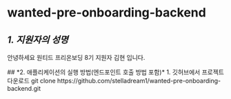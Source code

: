 # wanted-pre-onboarding-backend

## *1. 지원자의 성명*
안녕하세요 원티드 프리온보딩 8기 지원자 김현 입니다. 
</hr>
## *2. 애플리케이션의 실행 방법(엔드포인트 호출 방법 포함)*
1. 깃허브에서 프로젝트 다운로드 
  git clone https://github.com/stelladream1/wanted-pre-onboarding-backend.git


